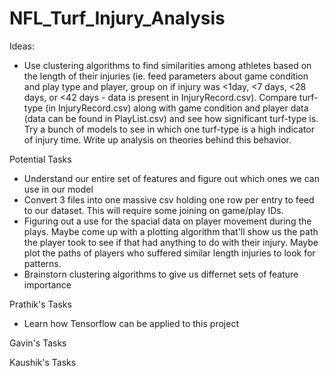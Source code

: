 # NFL_Turf_Injury_Analysis

Ideas:
  - Use clustering algorithms to find similarities among athletes based on the length of their injuries (ie. feed parameters about game condition and play type and player, group on if injury was <1day, <7 days, <28 days, or <42 days - data is present in InjuryRecord.csv). Compare turf-type (in InjuryRecord.csv) along with game condition and player data (data can be found in PlayList.csv) and see how significant turf-type is. Try a bunch of models to see in which one turf-type is a high indicator of injury time. Write up analysis on theories behind this behavior.


Potential Tasks
  - Understand our entire set of features and figure out which ones we can use in our model
  - Convert 3 files into one massive csv holding one row per entry to feed to our dataset. This will require some joining on game/play IDs.
  - Figuring out a use for the spacial data on player movement during the plays. Maybe come up with a plotting algorithm that'll show us the path the player took to see if that had anything to do with their injury. Maybe plot the paths of players who suffered similar length injuries to look for patterns.
  - Brainstorn clustering algorithms to give us differnet sets of feature importance
  
Prathik's Tasks
  - Learn how Tensorflow can be applied to this project
  
Gavin's Tasks
  
Kaushik's Tasks
